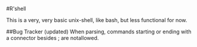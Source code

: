 #R'shell

This is a very, very basic unix-shell, like bash, but less functional for now.


##Bug Tracker (updated)
When parsing, commands starting or ending with a connector besides ; are notallowed.
